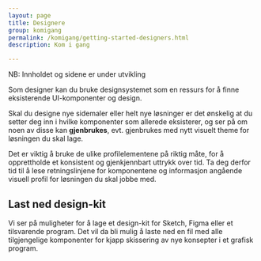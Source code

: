 ```yaml
---
layout: page
title: Designere
group: komigang
permalink: /komigang/getting-started-designers.html
description: Kom i gang

---
```


<div id="alert-no-arrow" class="a-message a-message-error a-message--arrow-off a-message--fullwidth mb-2 a-py-minus-1">
  NB: Innholdet og sidene er under utvikling
</div>

<p class="a-leadText a-fontBold">Som designer kan du bruke designsystemet som en ressurs for å finne eksisterende UI-komponenter og design. </p>

Skal du designe nye sidemaler eller helt nye løsninger er det ønskelig at du setter deg inn i hvilke komponenter som allerede eksisterer, og ser på om noen av disse kan <b>gjenbrukes</b>, evt. gjenbrukes med nytt visuelt theme for løsningen du skal lage.

Det er viktig å bruke de ulike profilelementene på riktig måte, for å opprettholde et konsistent og gjenkjennbart uttrykk over tid. Ta deg derfor tid til å lese retningslinjene for komponentene og informasjon angående visuell profil for løsningen du skal jobbe med.

## Last ned design-kit

Vi ser på muligheter for å lage et design-kit for Sketch, Figma eller et tilsvarende program. Det vil da bli mulig å laste ned en fil med alle tilgjengelige komponenter for kjapp skissering av nye konsepter i et grafisk program.
